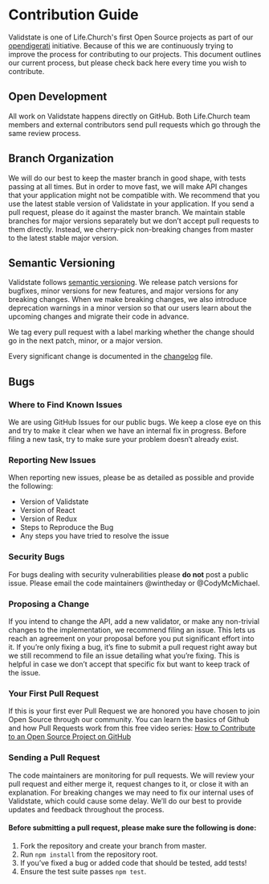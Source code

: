 # Contribution Guide

Validstate is one of Life.Church's first Open Source projects as part of our [opendigerati](https://www.opendigerati.com/) initiative. 
Because of this we are continuously trying to improve the process for contributing to our projects. 
This document outlines our current process, but please check back here every time you wish to contribute. 

## Open Development
All work on Validstate happens directly on GitHub. Both Life.Church team members and external contributors send pull requests which go through the same review process.

## Branch Organization
We will do our best to keep the master branch in good shape, with tests passing at all times. But in order to move fast, we will make API changes that your application might not be compatible with. We recommend that you use the latest stable version of Validstate in your application.
If you send a pull request, please do it against the master branch. We maintain stable branches for major versions separately but we don’t accept pull requests to them directly. Instead, we cherry-pick non-breaking changes from master to the latest stable major version.

## Semantic Versioning
Validstate follows [semantic versioning](http://semver.org/). We release patch versions for bugfixes, minor versions for new features, and major versions for any breaking changes. When we make breaking changes, we also introduce deprecation warnings in a minor version so that our users learn about the upcoming changes and migrate their code in advance.

We tag every pull request with a label marking whether the change should go in the next patch, minor, or a major version. 

Every significant change is documented in the [changelog](./CHANGELOG.md) file.

## Bugs
### Where to Find Known Issues
We are using GitHub Issues for our public bugs. We keep a close eye on this and try to make it clear when we have an internal fix in progress. Before filing a new task, try to make sure your problem doesn’t already exist.

### Reporting New Issues
When reporting new issues, please be as detailed as possible and provide the following:
* Version of Validstate
* Version of React
* Version of Redux
* Steps to Reproduce the Bug
* Any steps you have tried to resolve the issue

### Security Bugs
For bugs dealing with security vulnerabilities please **do not** post a public issue. Please email the code maintainers @wintheday or @CodyMcMichael. 

### Proposing a Change
If you intend to change the API, add a new validator, or make any non-trivial changes to the implementation, we recommend filing an issue. This lets us reach an agreement on your proposal before you put significant effort into it.
If you’re only fixing a bug, it’s fine to submit a pull request right away but we still recommend to file an issue detailing what you’re fixing. This is helpful in case we don’t accept that specific fix but want to keep track of the issue.

### Your First Pull Request
If this is your first ever Pull Request we are honored you have chosen to join Open Source through our community. You can learn the basics of Github and how Pull Requests work from this free video series:
[How to Contribute to an Open Source Project on GitHub](https://egghead.io/series/how-to-contribute-to-an-open-source-project-on-github)

### Sending a Pull Request
The code maintainers are monitoring for pull requests. We will review your pull request and either merge it, request changes to it, or close it with an explanation. For breaking changes we may need to fix our internal uses of Validstate, which could cause some delay. We’ll do our best to provide updates and feedback throughout the process.

#### Before submitting a pull request, please make sure the following is done:
1. Fork the repository and create your branch from master.
2. Run `npm install` from the repository root.
3. If you’ve fixed a bug or added code that should be tested, add tests!
4. Ensure the test suite passes `npm test`. 
